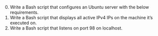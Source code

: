 0. Write a Bash script that configures an Ubuntu server with the below requirements.
1. Write a Bash script that displays all active IPv4 IPs on the machine it’s executed on.
2. Write a Bash script that listens on port 98 on localhost.
